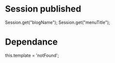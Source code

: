 # Session published
Session.get("blogName");
Session.get("menuTitle");

# Dependance
this.template = 'notFound';